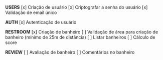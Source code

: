 **USERS**
[x] Criação de usuário
[x] Criptografar a senha do usuário
[x] Validação de email único

**AUTH**
[x] Autenticação de usuário

**RESTROOM**
[x] Criação de banheiro
[ ] Validação de área para criação de banheiro (mínimo de 25m de distância)
[ ] Listar banheiros
[ ] Cálculo de score

**REVIEW**
[ ] Avaliação de banheiro
[ ] Comentários no banheiro
